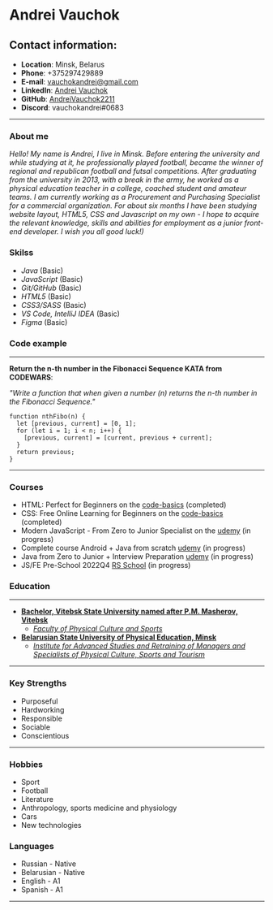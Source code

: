# **Andrei Vauchok**

## **Contact information**:

- **Location**: Minsk, Belarus
- **Phone**: +375297429889
- **E-mail**: vauchokandrei@gmail.com
- **LinkedIn**: [Andrei Vauchok](https://www.linkedin.com/in/andrei-vauchok-961913115/)
- **GitHub**: [AndreiVauchok2211](https://github.com/AndreiVauchok2211)
- **Discord**: vauchokandrei#0683

---

### **About me**

_Hello! My name is Andrei, I live in Minsk. Before entering the university and while studying at it, he professionally played football, became the winner of regional and republican football and futsal competitions. After graduating from the university in 2013, with a break in the army, he worked as a physical education teacher in a college, coached student and amateur teams. I am currently working as a Procurement and Purchasing Specialist for a commercial organization. For about six months I have been studying website layout, HTML5, CSS and Javascript on my own - I hope to acquire the relevant knowledge, skills and abilities for employment as a junior front-end developer. I wish you all good luck!)_

### **Skilss**

- _Java_ (Basic)
- _JavaScript_ (Basic)
- _Git/GitHub_ (Basic)
- _HTML5_ (Basic)
- _CSS3/SASS_ (Basic)
- _VS Code, IntelliJ IDEA_ (Basic)
- _Figma_ (Basic)

### **Code example**

---

**Return the n-th number in the Fibonacci Sequence KATA from CODEWARS**:

_"Write a function that when given a number (n) returns the n-th number in the Fibonacci Sequence."_

```
function nthFibo(n) {
  let [previous, current] = [0, 1];
  for (let i = 1; i < n; i++) {
    [previous, current] = [current, previous + current];
  }
  return previous;
}
```

---

### **Courses**

- HTML: Perfect for Beginners on the [code-basics](https://code-basics.com/ru/languages/html) (completed)
- CSS: Free Online Learning for Beginners on the [code-basics](https://code-basics.com/ru/languages/css) (completed)
- Modern JavaScript - From Zero to Junior Specialist on the [udemy](https://www.udemy.com/course/javascript-zero-to-junior-developer/) (in progress)
- Complete course Android + Java from scratch [udemy](https://www.udemy.com/course/android_sumin/) (in progress)
- Java from Zero to Junior + Interview Preparation [udemy](https://www.udemy.com/course/java_sumin/learn/lecture/23249804?start=0#overview) (in progress)
- JS/FE Pre-School 2022Q4 [RS School](https://rs.school/js-stage0/) (in progress)

### **Education**

---

- **[Bachelor, Vitebsk State University named after P.M. Masherov, Vitebsk](https://vsu.by/en)**
  - _[Faculty of Physical Culture and Sports](https://vsu.by/en/university/faculties/faculty-of-physical-culture-and-sports.html)_
- **[Belarusian State University of Physical Education, Minsk](https://www.sportedu.by/)**
  - _[Institute for Advanced Studies and Retraining of Managers and Specialists of Physical Culture, Sports and Tourism](http://ippkbgufk.edu.by/)_

---

### **Key Strengths**

- Purposeful
- Hardworking
- Responsible
- Sociable
- Conscientious

---

### **Hobbies**

- Sport
- Football
- Literature
- Anthropology, sports medicine and physiology
- Cars
- New technologies

### **Languages**

- Russian - Native
- Belarusian - Native
- English - A1
- Spanish - A1

---
